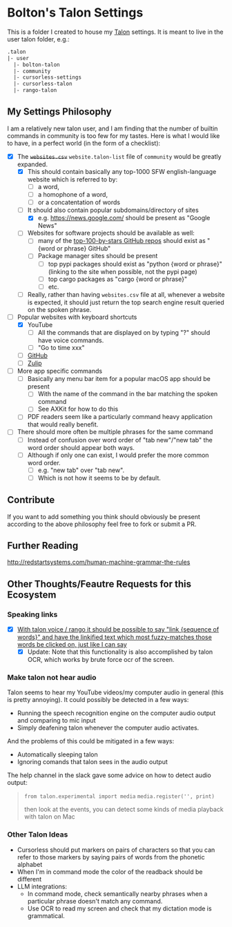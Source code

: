 
# Bolton's Talon Settings

This is a folder I created to house my [Talon](https://talon.wiki/) settings. It is meant to live in the user talon folder, e.g.:

```txt
.talon
|- user
  |- bolton-talon
  |- community
  |- cursorless-settings
  |- cursorless-talon
  |- rango-talon
```

## My Settings Philosophy

I am a relatively new talon user, and I am finding that the number of builtin commands in community is too few for my tastes. Here is what I would like to have, in a perfect world (in the form of a checklist):

- [X] The ~~`websites.csv`~~ `website.talon-list` file of `community` would be greatly expanded.
  - [X] This should contain basically any top-1000 SFW english-language website which is referred to by:
    - [ ] a word,
    - [ ] a homophone of a word,
    - [ ] or a concatentation of words
  - [ ] It should also contain popular subdomains/directory of sites
    - [X] e.g. <https://news.google.com/> should be present as "Google News"
  - [ ] Websites for software projects should be available as well:
    - [ ] many of the [top-100-by-stars GitHub repos](https://github.com/EvanLi/Github-Ranking/blob/master/Top100/Top-100-stars.md) should exist as "{word or phrase} GitHub"
    - [ ] Package manager sites should be present
      - [ ] top pypi packages should exist as "python {word or phrase}" (linking to the site when possible, not the pypi page)
      - [ ] top cargo packages as "cargo {word or phrase}"
      - [ ] etc.
  - [ ] Really, rather than having `websites.csv` file at all, whenever a website is expected, it should just return the top search engine result queried on the spoken phrase.
- [ ] Popular websites with keyboard shortcuts
  - [X] YouTube
    - [ ] All the commands that are displayed on by typing "?" should have voice commands.
    - [ ] "Go to time xxx"
  - [ ] [GitHub](https://docs.github.com/en/desktop/overview/github-desktop-keyboard-shortcuts)
  - [ ] [Zulip](https://zulip.com/help/keyboard-shortcuts)
- [ ] More app specific commands
  - [ ] Basically any menu bar item for a popular macOS app should be present
    - [ ] With the name of the command in the bar matching the spoken command
    - [ ] See AXKit for how to do this
  - [ ] PDF readers seem like a particularly command heavy application that would really benefit.
- [ ] There should more often be multiple phrases for the same command
  - [ ] Instead of confusion over word order of "tab new"/"new tab" the word order should appear both ways.
  - [ ] Although if only one can exist, I would prefer the more common word order.
    - [ ] e.g. "new tab" over "tab new".
    - [ ] Which is not how it seems to be by default.

## Contribute

If you want to add something you think should obviously be present according to the above philosophy feel free to fork or submit a PR.

## Further Reading

<http://redstartsystems.com/human-machine-grammar-the-rules>

## Other Thoughts/Feautre Requests for this Ecosystem

### Speaking links

- [X] [With talon voice / rango it should be possible to say "link {sequence of words}" and have the linkified text which most fuzzy-matches those words be clicked on, just like I can say](https://github.com/david-tejada/rango/issues/267)
  - [X] Update: Note that this functionality is also accomplished by talon OCR, which works by brute force ocr of the screen.

### Make talon not hear audio

Talon seems to hear my YouTube videos/my computer audio in general (this is pretty annoying). It could possibly be detected in a few ways:

- Running the speech recognition engine on the computer audio output and comparing to mic input
- Simply deafening talon whenever the computer audio activates.

And the problems of this could be mitigated in a few ways:

- Automatically sleeping talon
- Ignoring comands that talon sees in the audio output

The help channel in the slack gave some advice on how to detect audio output:

> `from talon.experimental import media`
> `media.register('', print)`
>
> then look at the events, you can detect some kinds of media playback with talon on Mac

### Other Talon Ideas

- Cursorless should put markers on pairs of characters so that you can refer to those markers by saying pairs of words from the phonetic alphabet
- When I'm in command mode the color of the readback should be different
- LLM integrations:
  - In command mode, check semantically nearby phrases when a particular phrase doesn't match any command.
  - Use OCR to read my screen and check that my dictation mode is grammatical.
